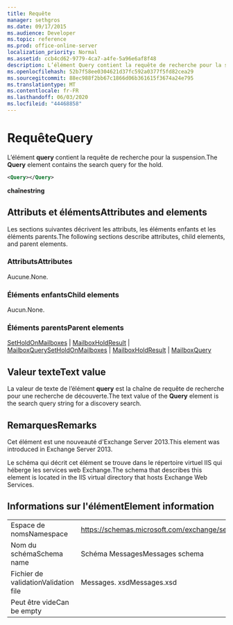 ```yaml
---
title: Requête
manager: sethgros
ms.date: 09/17/2015
ms.audience: Developer
ms.topic: reference
ms.prod: office-online-server
localization_priority: Normal
ms.assetid: ccb4cd62-9779-4ca7-a4fe-5a96e6af8f48
description: L’élément Query contient la requête de recherche pour la suspension.
ms.openlocfilehash: 52b7f58ee0304621d37fc592a0377f5fd82cea29
ms.sourcegitcommit: 88ec988f2bb67c1866d06b361615f3674a24e795
ms.translationtype: MT
ms.contentlocale: fr-FR
ms.lasthandoff: 06/03/2020
ms.locfileid: "44468858"
---
```

# <a name="query"></a><span data-ttu-id="d0dc9-103">Requête</span><span class="sxs-lookup"><span data-stu-id="d0dc9-103">Query</span></span>

<span data-ttu-id="d0dc9-104">L’élément **query** contient la requête de recherche pour la suspension.</span><span class="sxs-lookup"><span data-stu-id="d0dc9-104">The **Query** element contains the search query for the hold.</span></span> 
  
```XML
<Query></Query>
```

 <span data-ttu-id="d0dc9-105">**chaîne**</span><span class="sxs-lookup"><span data-stu-id="d0dc9-105">**string**</span></span>
## <a name="attributes-and-elements"></a><span data-ttu-id="d0dc9-106">Attributs et éléments</span><span class="sxs-lookup"><span data-stu-id="d0dc9-106">Attributes and elements</span></span>

<span data-ttu-id="d0dc9-107">Les sections suivantes décrivent les attributs, les éléments enfants et les éléments parents.</span><span class="sxs-lookup"><span data-stu-id="d0dc9-107">The following sections describe attributes, child elements, and parent elements.</span></span>
  
### <a name="attributes"></a><span data-ttu-id="d0dc9-108">Attributs</span><span class="sxs-lookup"><span data-stu-id="d0dc9-108">Attributes</span></span>

<span data-ttu-id="d0dc9-109">Aucune.</span><span class="sxs-lookup"><span data-stu-id="d0dc9-109">None.</span></span>
  
### <a name="child-elements"></a><span data-ttu-id="d0dc9-110">Éléments enfants</span><span class="sxs-lookup"><span data-stu-id="d0dc9-110">Child elements</span></span>

<span data-ttu-id="d0dc9-111">Aucun.</span><span class="sxs-lookup"><span data-stu-id="d0dc9-111">None.</span></span>
  
### <a name="parent-elements"></a><span data-ttu-id="d0dc9-112">Éléments parents</span><span class="sxs-lookup"><span data-stu-id="d0dc9-112">Parent elements</span></span>

<span data-ttu-id="d0dc9-113">[SetHoldOnMailboxes](setholdonmailboxes.md)  |  [MailboxHoldResult](mailboxholdresult.md)  |  [MailboxQuery](mailboxquery.md)</span><span class="sxs-lookup"><span data-stu-id="d0dc9-113">[SetHoldOnMailboxes](setholdonmailboxes.md) | [MailboxHoldResult](mailboxholdresult.md) | [MailboxQuery](mailboxquery.md)</span></span>
  
## <a name="text-value"></a><span data-ttu-id="d0dc9-114">Valeur texte</span><span class="sxs-lookup"><span data-stu-id="d0dc9-114">Text value</span></span>

<span data-ttu-id="d0dc9-115">La valeur de texte de l’élément **query** est la chaîne de requête de recherche pour une recherche de découverte.</span><span class="sxs-lookup"><span data-stu-id="d0dc9-115">The text value of the **Query** element is the search query string for a discovery search.</span></span> 
  
## <a name="remarks"></a><span data-ttu-id="d0dc9-116">Remarques</span><span class="sxs-lookup"><span data-stu-id="d0dc9-116">Remarks</span></span>

<span data-ttu-id="d0dc9-117">Cet élément est une nouveauté d'Exchange Server 2013.</span><span class="sxs-lookup"><span data-stu-id="d0dc9-117">This element was introduced in Exchange Server 2013.</span></span>
  
<span data-ttu-id="d0dc9-118">Le schéma qui décrit cet élément se trouve dans le répertoire virtuel IIS qui héberge les services web Exchange.</span><span class="sxs-lookup"><span data-stu-id="d0dc9-118">The schema that describes this element is located in the IIS virtual directory that hosts Exchange Web Services.</span></span>
  
## <a name="element-information"></a><span data-ttu-id="d0dc9-119">Informations sur l'élément</span><span class="sxs-lookup"><span data-stu-id="d0dc9-119">Element information</span></span>

|||
|:-----|:-----|
|<span data-ttu-id="d0dc9-120">Espace de noms</span><span class="sxs-lookup"><span data-stu-id="d0dc9-120">Namespace</span></span>  <br/> |https://schemas.microsoft.com/exchange/services/2006/messages  <br/> |
|<span data-ttu-id="d0dc9-121">Nom du schéma</span><span class="sxs-lookup"><span data-stu-id="d0dc9-121">Schema name</span></span>  <br/> |<span data-ttu-id="d0dc9-122">Schéma Messages</span><span class="sxs-lookup"><span data-stu-id="d0dc9-122">Messages schema</span></span>  <br/> |
|<span data-ttu-id="d0dc9-123">Fichier de validation</span><span class="sxs-lookup"><span data-stu-id="d0dc9-123">Validation file</span></span>  <br/> |<span data-ttu-id="d0dc9-124">Messages. xsd</span><span class="sxs-lookup"><span data-stu-id="d0dc9-124">Messages.xsd</span></span>  <br/> |
|<span data-ttu-id="d0dc9-125">Peut être vide</span><span class="sxs-lookup"><span data-stu-id="d0dc9-125">Can be empty</span></span>  <br/> ||
   


